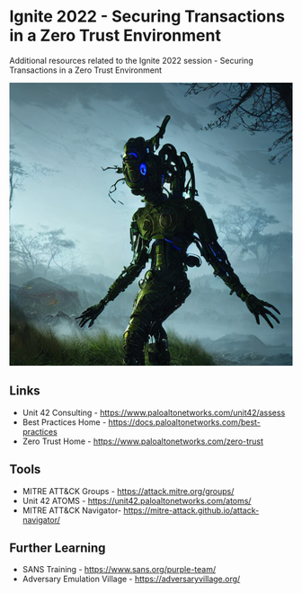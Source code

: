 # Ignite 2022 - Securing Transactions in a Zero Trust Environment
Additional resources related to the Ignite 2022 session - Securing Transactions in a Zero Trust Environment

![cyber pathogins in the wild](images/seed_799530_00000.png)

## Links
* Unit 42 Consulting - https://www.paloaltonetworks.com/unit42/assess
* Best Practices Home - https://docs.paloaltonetworks.com/best-practices
* Zero Trust Home - https://www.paloaltonetworks.com/zero-trust

## Tools
* MITRE ATT&CK Groups - https://attack.mitre.org/groups/
* Unit 42 ATOMS - https://unit42.paloaltonetworks.com/atoms/
* MITRE ATT&CK Navigator- https://mitre-attack.github.io/attack-navigator/

## Further Learning
* SANS Training - https://www.sans.org/purple-team/
* Adversary Emulation Village - https://adversaryvillage.org/
